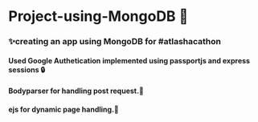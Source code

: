# Project-using-MongoDB 🎉
### ✨creating an app using MongoDB for #atlashacathon 
#### Used Google Authetication implemented using passportjs and express sessions 🔒
#### Bodyparser for handling post request.🎇
#### ejs for dynamic page handling.🎊


